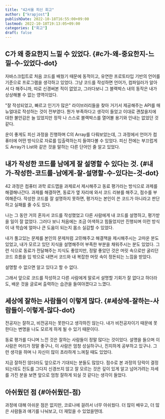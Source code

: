 ```yaml
---
title: "42서울 피신 회고"
author: ["krapjost"]
publishDate: 2022-10-18T16:55:00+09:00
lastmod: 2022-10-18T19:13:05+09:00
categories: ["회고"]
draft: false
---
```


## C가 왜 중요한지 느낄 수 있었다. {#c가-왜-중요한지-느낄-수-있었다-dot}

  자바스크립트로 처음 코드를 배웠기 때문에 동적이고, 유연한 프로토타입 기반의 언어를 기준으로 프로그램을 생각하고 있었다.
그냥 코드를 작성하면 언어가, 컴파일러가 알아서 다 해주니까, 따로 신경써본 적이 없었고, 그러다보니 그 블랙박스 내의 동작은 내가 상상해볼 수 없는 영역이었다.

 "잘 작성되었고, 빠르고 인기가 많은" 라이브러리들을 찾아 거기서 제공해주는 API를 매뉴얼대로 작성하는 것이 전부였다.
뭔가 부족하다고 생각이 들었고 이대로 괜찮을지에 대한 불안감은 늘 있었지만 정작 나 스스로 블랙박스를 열어볼 용기와 인내는 없었던 것 같다.

 운이 좋게도 피신 과정을 진행하며 C의 Array를 다뤄보았는데, 그 과정에서 언어가 컴퓨터에 어떤 방식으로 자료를 입출력하는지 들여다볼 수 있었다.
피신 전에는 부끄럽게도 Array가 List와 같은 것을 말하는 다른 단어인 줄 알고 있었다.


## 내가 작성한 코드를 남에게 잘 설명할 수 있다는 것. {#내가-작성한-코드를-남에게-잘-설명할-수-있다는-것-dot}

 42 과정은 컴퓨터 과학 로드맵을 과제로서 제시해주고 동료 평가라는 방식으로 과제를 해결해나간다.
과제를 해결하면, 동료가 옆 자리에 와서 코드 리뷰를 해주고, 점수를 부여해준다.
작성한 코드를 잘 설명하지 못하면, 평가자는 본인이 쓴 코드가 아니라고 판단하고 실패를 줄 수도 있다.

 나는 그 동안 거의 혼자서 코드를 작성했었고 다른 사람에게 내 코드를 설명하고, 평가받을 일이 잘 없었다.
그러다 보니 처음에는 조금 어색하고 힘들었지만 진행되며 이런 방식이 내 학습에 얼마나 큰 도움이 되는지 몸소 실감할 수 있었다.

 내가 풀고있는 문제를 본인의 문제처럼 고민해주고 해결책을 제시해주시는 고마운 분도 있었고,
내가 모르고 있던 지식을 설명해주어 부족한 부분을 채워주시는 분도 있었다. 그런 식으로 동료가 전달해주는 지식도 좋았지만,
정말 좋았던 것은 머릿 속으로만 굴리던 코드 흐름을 입 밖으로 내면서 코드와 내 복잡한 머릿 속이 정돈되는 느낌을 받았다.

설명할 수 없으면 알고 있다고 할 수 없다.

 그래서 앞으로 코드를 작성하고 다른 사람에게 말로서 설명할 기회가 잘 없다고 하더라도,
배운 것을 글로써 출력하는 습관을 들여야겠다고 느꼈다.


## 세상에 잘하는 사람들이 이렇게 많다. {#세상에-잘하는-사람들이-이렇게-많다-dot}

 전공자는 잘하고, 비전공자는 못한다고 생각하진 않는다.
내가 비전공자이기 때문에 못한다는 변명을 나도 모르게 하게 될 수 있기 때문이다.

 동료 평가를 다니며 느낀 것은 잘하는 사람들이 정말 많다는 것이었다.
설명을 들으며 이 사람은 머리가 정말 좋구나, 이 사람은 엄청 성실하구나, 진지하게 공부하고 있구나.
그런 생각을 하며 나 자신이 많이 초라하게 느껴질 때도 있었다.

 지금 잘하진 않더라도 앞으로가 기대되는 분들도 많았다.
점수로 본 과정의 당락이 결정되는데도 진도를 그다지 신경쓰지 않고
잘 모르는 것은 깊이 있게 알고 넘어가려는 자세를 가진 분을 보면
앞으로 엄청 잘하게 되실 것 같다는 생각이 들었다.


## 아쉬웠던 점 {#아쉬웠던-점}

 과정에 대해 아쉬운 점은 없지만, 코로나에 걸려서 너무 아쉬웠다.
더 많이 배우고, 더 많은 사람들과 얘기를 나눠보고, 더 재밌을 수 있었을텐데.
